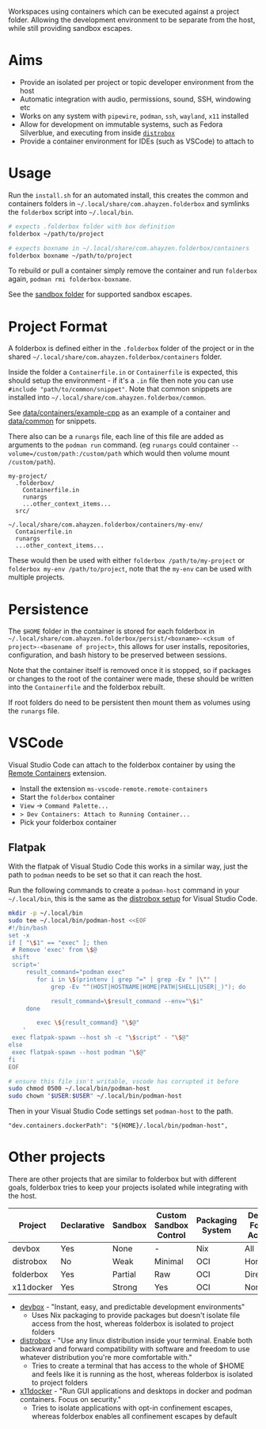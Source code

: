 <!--
SPDX-FileCopyrightText: Andrew Hayzen <ahayzen@gmail.com>

SPDX-License-Identifier: MPL-2.0
-->

Workspaces using containers which can be executed against a project folder.
Allowing the development environment to be separate from the host, while still providing sandbox escapes.

# Aims

  * Provide an isolated per project or topic developer environment from the host
  * Automatic integration with audio, permissions, sound, SSH, windowing etc
  * Works on any system with `pipewire`, `podman`, `ssh`, `wayland`, `x11` installed
  * Allow for development on immutable systems, such as Fedora Silverblue, and executing from inside [`distrobox`](https://github.com/89luca89/distrobox/)
  * Provide a container environment for IDEs (such as VSCode) to attach to

# Usage

Run the `install.sh` for an automated install, this creates the common and containers folders in `~/.local/share/com.ahayzen.folderbox` and symlinks the `folderbox` script into `~/.local/bin`.


```bash
# expects .folderbox folder with box definition
folderbox ~/path/to/project

# expects boxname in ~/.local/share/com.ahayzen.folderbox/containers
folderbox boxname ~/path/to/project
```

To rebuild or pull a container simply remove the container and run `folderbox` again, `podman rmi folderbox-boxname`.

See the [sandbox folder](./src/sandbox/) for supported sandbox escapes.

# Project Format

A folderbox is defined either in the `.folderbox` folder of the project or in the shared `~/.local/share/com.ahayzen.folderbox/containers` folder.

Inside the folder a `Containerfile.in` or `Containerfile` is expected, this should setup the environment - if it's a `.in` file then note you can use `#include "path/to/common/snippet"`.
Note that common snippets are installed into `~/.local/share/com.ahayzen.folderbox/common`.

See [data/containers/example-cpp](./data/containers/example-cpp) as an example of a container and [data/common](./data/containers) for snippets.

There also can be a `runargs` file, each line of this file are added as arguments to the `podman run` command. (eg `runargs` could container `--volume=/custom/path:/custom/path` which would then volume mount `/custom/path`).

```
my-project/
  .folderbox/
    Containerfile.in
    runargs
    ...other_context_items...
  src/

~/.local/share/com.ahayzen.folderbox/containers/my-env/
  Containerfile.in
  runargs
  ...other_context_items...
```

These would then be used with either `folderbox /path/to/my-project` or `folderbox my-env /path/to/project`, note that the `my-env` can be used with multiple projects.

# Persistence

The `$HOME` folder in the container is stored for each folderbox in `~/.local/share/com.ahayzen.folderbox/persist/<boxname>-<cksum of project>-<basename of project>`,
this allows for user installs, repositories, configuration, and bash history to be preserved between sessions.

Note that the container itself is removed once it is stopped, so if packages or changes to the root
of the container were made, these should be written into the `Containerfile` and the folderbox rebuilt.

If root folders do need to be persistent then mount them as volumes using the `runargs` file.

# VSCode

Visual Studio Code can attach to the folderbox container by using the [Remote Containers](https://marketplace.visualstudio.com/items?itemName=ms-vscode-remote.remote-containers) extension.

  * Install the extension `ms-vscode-remote.remote-containers`
  * Start the `folderbox` container
  * `View` -> `Command Palette...`
  * `> Dev Containers: Attach to Running Container...`
  * Pick your folderbox container

## Flatpak

With the flatpak of Visual Studio Code this works in a similar way, just the path to `podman` needs to be set so that it can reach the host.

Run the following commands to create a `podman-host` command in your `~/.local/bin`, this is the same as the [distrobox setup](https://github.com/89luca89/distrobox/blob/0e24aae53ae6e2fd6901db3556de9e6b261e7a6f/docs/posts/integrate_vscode_distrobox.md#third-step-podman-wrapper) for Visual Studio Code.

```bash
mkdir -p ~/.local/bin
sudo tee ~/.local/bin/podman-host <<EOF
#!/bin/bash
set -x
if [ "\$1" == "exec" ]; then
 # Remove 'exec' from \$@
 shift
 script='
     result_command="podman exec"
        for i in \$(printenv | grep "=" | grep -Ev " |\"" |
            grep -Ev "^(HOST|HOSTNAME|HOME|PATH|SHELL|USER|_)"); do

            result_command=\$result_command --env="\$i"
     done

        exec \${result_command} "\$@"
    '
 exec flatpak-spawn --host sh -c "\$script" - "\$@"
else
 exec flatpak-spawn --host podman "\$@"
fi
EOF

# ensure this file isn't writable, vscode has corrupted it before
sudo chmod 0500 ~/.local/bin/podman-host
sudo chown "$USER:$USER" ~/.local/bin/podman-host
```

Then in your Visual Studio Code settings set `podman-host` to the path.

`"dev.containers.dockerPath": "${HOME}/.local/bin/podman-host",`

# Other projects

There are other projects that are similar to folderbox but with different goals,
folderbox tries to keep your projects isolated while integrating with the host.

| Project | Declarative | Sandbox | Custom Sandbox Control | Packaging System | Default Folder Access |
|---------|-------------|---------|------------------------|------------------|---|
| devbox | Yes | None | - | Nix | All |
| distrobox | No | Weak | Minimal | OCI | Home |
| folderbox | Yes | Partial | Raw | OCI | Directory |
| x11docker | Yes | Strong | Yes | OCI | None |

  * [devbox](https://github.com/jetpack-io/devbox) - "Instant, easy, and predictable development environments"
    * Uses Nix packaging to provide packages but doesn't isolate file access from the host, whereas folderbox is isolated to project folders
  * [distrobox](https://github.com/89luca89/distrobox/) - "Use any linux distribution inside your terminal. Enable both backward and forward compatibility with software and freedom to use whatever distribution you're more comfortable with."
    * Tries to create a terminal that has access to the whole of $HOME and feels like it is running as the host, whereas folderbox is isolated to project folders
  * [x11docker](https://github.com/mviereck/x11docker/) - "Run GUI applications and desktops in docker and podman containers. Focus on security."
    * Tries to isolate applications with opt-in confinement escapes, whereas folderbox enables all confinement escapes by default
